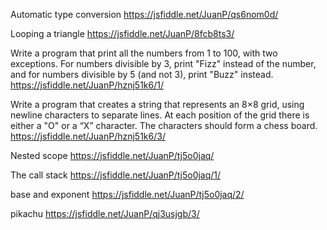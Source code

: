 Automatic type conversion
https://jsfiddle.net/JuanP/qs6nom0d/

Looping a triangle
https://jsfiddle.net/JuanP/8fcb8ts3/

Write a program that print all the numbers from 1 to 100, with two exceptions. For numbers divisible by 3, print "Fizz" instead of the number, and for numbers divisible by 5 (and not 3), print "Buzz" instead.
https://jsfiddle.net/JuanP/hznj51k6/1/

Write a program that creates a string that represents an 8×8 grid, using newline characters to separate lines. At each position of the grid there is either a "O" or a “X” character. The characters should form a chess board.
https://jsfiddle.net/JuanP/hznj51k6/3/

Nested scope
https://jsfiddle.net/JuanP/tj5o0jaq/

The call stack
https://jsfiddle.net/JuanP/tj5o0jaq/1/

base and exponent
https://jsfiddle.net/JuanP/tj5o0jaq/2/

pikachu
https://jsfiddle.net/JuanP/qj3usjgb/3/
